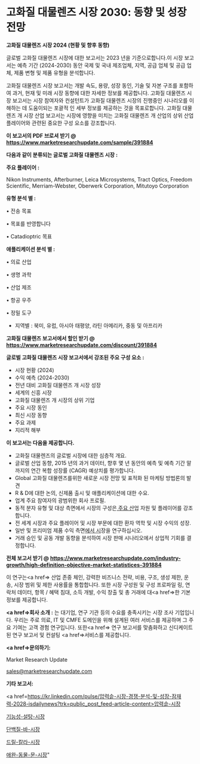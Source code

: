 # 고화질 대물렌즈 시장 2030: 동향 및 성장 전망

<strong>고화질 대물렌즈 시장 2024 (현황 및 향후 동향)</strong>

글로벌 고화질 대물렌즈 시장에 대한 보고서는 2023 년을 기준으로합니다.이 시장 보고서는 예측 기간 (2024-2030) 동안 국제 및 국내 제조업체, 지역, 공급 업체 및 공급 업체, 제품 변형 및 제품 유형을 분석합니다.

고화질 대물렌즈 시장 보고서는 개발 속도, 용량, 성장 동인, 기술 및 자본 구조를 포함하여 과거, 현재 및 미래 시장 동향에 대한 자세한 정보를 제공합니다. 고화질 대물렌즈 시장 보고서는 시장 참여자와 컨설턴트가 고화질 대물렌즈 시장의 진행중인 시나리오를 이해하는 데 도움이되는 포괄적 인 세부 정보를 제공하는 것을 목표로합니다. 고화질 대물렌즈 개 시장 산업 보고서는 시장에 영향을 미치는 고화질 대물렌즈 개 산업의 상위 산업 플레이어와 관련된 중요한 구성 요소를 강조합니다.



<strong>이 보고서의 PDF 브로셔 받기 @ <a href=https://www.marketresearchupdate.com/sample/391884>https://www.marketresearchupdate.com/sample/391884</a></strong>



<strong>다음과 같이 분류되는 글로벌 고화질 대물렌즈 시장 :</strong>



<strong>주요 플레이어 :</strong>

Nikon Instruments, Afterburner, Leica Microsystems, Tract Optics, Freedom Scientific, Merriam-Webster, Oberwerk Corporation, Mitutoyo Corporation



<strong>유형 분석 별 :</strong>

• 전송 목표

• 목표를 반영합니다

• Catadioptric 목표



<strong>애플리케이션 분석 별 :</strong>

• 의료 산업

• 생명 과학

• 산업 제조

• 항공 우주

• 정밀 도구

<ul>
  <li>지역별 : 북미, 유럽, 아시아 태평양, 라틴 아메리카, 중동 및 아프리카</li>
</ul>


<strong>고화질 대물렌즈 보고서에서 할인 받기 @ <a href=https://www.marketresearchupdate.com/discount/391884>https://www.marketresearchupdate.com/discount/391884</a></strong>



<strong>글로벌 고화질 대물렌즈 시장 보고서에서 강조된 주요 구성 요소 :</strong>
<ul>
  <li>시장 현황 (2024)</li>
  <li>수익 예측 (2024-2030)</li>
  <li>전년 대비 고화질 대물렌즈 개 시장 성장</li>
  <li>세계의 신흥 시장</li>
  <li>고화질 대물렌즈 개 시장의 상위 기업</li>
  <li>주요 시장 동인</li>
  <li>최신 시장 동향</li>
  <li>주요 과제</li>
  <li>지리적 해부</li>
</ul>


<strong>이 보고서는 다음을 제공합니다.</strong>
<ul>
  <li>고화질 대물렌즈의 글로벌 시장에 대한 심층적 개요.</li>
  <li>글로벌 산업 동향, 2015 년의 과거 데이터, 향후 몇 년 동안의 예측 및 예측 기간 말까지의 연간 복합 성장률 (CAGR) 예상치를 평가합니다.</li>
  <li>Global 고화질 대물렌즈를위한 새로운 시장 전망 및 표적화 된 마케팅 방법론의 발견</li>
  <li>R &amp; D에 대한 논의, 신제품 출시 및 애플리케이션에 대한 수요.</li>
  <li>업계 주요 참여자의 광범위한 회사 프로필.</li>
  <li>동적 분자 유형 및 대상 측면에서 시장의 구성은<a href=> 주요 산</a>업 자원 및 플레이어를 강조합니다.</li>
  <li>전 세계 시장과 주요 플레이어 및 시장 부문에 대한 환자 역학 및 시장 수익의 성장.</li>
  <li>일반 및 프리미엄 제품 수익 측면<a href=>에서 시</a>장을 연구하십시오.</li>
  <li>거래 승인 및 공동 개발 동향을 분석하여 시장 판매 시나리오에서 상업적 기회를 결정합니다.</li>
</ul>



<strong>전체 보고서 받기 @ <a href=https://www.marketresearchupdate.com/industry-growth/high-definition-objective-market-statistices-391884>https://www.marketresearchupdate.com/industry-growth/high-definition-objective-market-statistices-391884</a></strong>

이 연구는<a href=> 산업 존중</a> 체인, 강력한 비즈니스 전략, 비용, 구조, 생성 제한, 운송, 시장 범위 및 제한 사용률을 통합합니다. 또한 시장 구성원 및 구성 프로파일 링, 연락처 데이터, 항목 / 혜택 침대, 소득 개발, 수익 창출 및 총 거래에 대<a href=>한 기본 </a>정보를 제공합니다.



<strong><a href=>회사 소</a>개 :</strong>
는 대기업, 연구 기관 등의 수요를 충족시키는 시장 조사 기업입니다. 우리는 주로 의료, IT 및 CMFE 도메인을 위해 설계된 여러 서비스를 제공하며 그 주요 기여는 고객 경험 연구입니다. 또한<a href=> 연구 보</a>고서를 맞춤화하고 신디케이트 된 연구 보고서 및 컨설팅 <a href=>서비스</a>를 제공합니다.



<strong><a href=>문의하기:</a></strong>

Market Research Update

sales@marketresearchupdate.com



<strong>기타 보고서:</strong>

<a href=https://kr.linkedin.com/pulse/압력솥-시장-경쟁-분석-및-성장-잠재력-2028-isdailynews?trk=public_post_feed-article-content>압력솥-시장</a>

<a href=https://www.linkedin.com/pulse/기능성-설탕-시장-현재-및-미래-성장-2029-survey-savvy-insights-360-analysis/>기능성-설탕-시장</a>

<a href=https://www.linkedin.com/pulse/단백질-바-시장-동향-및-성장-전망-analytics-alchemy-360-analysis-i2iaf/>단백질-바-시장</a>

<a href=https://www.linkedin.com/pulse/드릴-칼라-시장-동향-및-성장-전망-survey-savvy-insights-360-analysis-ug0wf/>드릴-칼라-시장</a>

<a href=https://www.linkedin.com/pulse/애완-동물-문-시장-경쟁-분석-및-성장-잠재력-2030-market-matrix-musings-analysis-fodff/>애완-동물-문-시장</a>"
